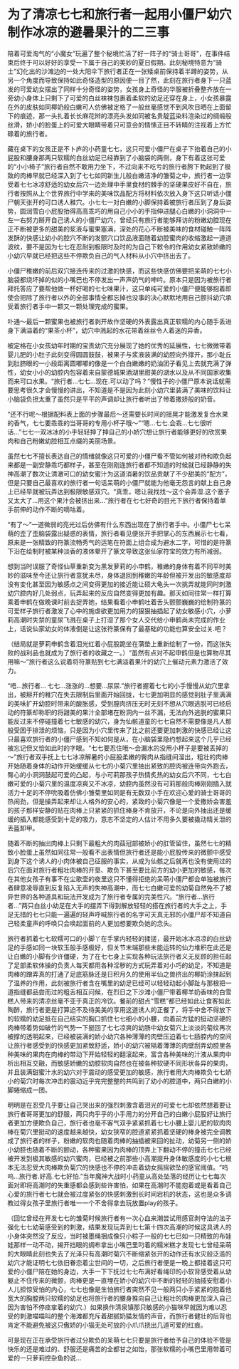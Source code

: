 # 为了清凉七七和旅行者一起用小僵尸幼穴制作冰凉的避暑果汁的二三事

陪着可爱淘气的“小魔女”玩遍了整个秘境忙活了好一阵子的“骑士哥哥”，在事件结束后终于可以好好的享受一下属于自己的美妙的夏日假期。此刻秘境特意为“骑士”幻化出的沙滩边的一处大阳伞下旅行者正在一张矮桌前保持着半蹲的姿势，从另一个角度而导致保持如此奇怪造型的原因便一目了然，此刻在旅行者身下一只蓝发的可爱幼女摆出了同样十分奇怪的姿势，女孩身上奇怪的华服被折叠整齐放在一旁幼小身体上只剩下了可爱的白丝袜袜包裹着柔软的幼足还穿在身上，小女孩暴露在外的皮肤如同椰奶般白嫩可人仿佛被定格了一般丝毫感觉不到风吹日晒在上面留下的痕迹，那一头扎着长长麻花辫的漂亮头发如同被名贵靛蓝染料渲染过的绸缎般丝滑，娇小的脸蛋上的可爱大眼睛带着只可意会的情愫正目不转睛的注视着上方忙碌着的旅行者。

藏在桌下的女孩正是不卜庐的小药童七七，这只可爱小僵尸在桌子下抬着自己的小屁股和腰身那两只软糯的白丝幼足已经靠到了小脑袋的两侧，身下有着这张可爱的“小小椅子”旅行者自然不敢用力坐下，不过向来不吃亏的旅行者胯下勃起到了极致的肉棒早就已经深入到了七七如同新生儿般白嫩洁净的雏菊之中，旅行者一边享受着七七冰凉舒适的幼女后穴一边处理中手里食材的棘手的坚硬果皮好不自在，旅行者按照从上个世界旅行中学来的美味饮品配方将材料依次放入身下这只听话小僵尸朝天张开的可口诱人稚穴。小七七一对白嫩的小脚保持着被旅行者压到了身后姿势，圆润雪白小屁股抬得高高乖巧的用自己小小的手指伸进腿心白嫩的小洞洞中一左一右努力掰开自己诱人的小僵尸幼穴，曾经只有旅行者能够拜访的粉嫩幼腔现在正不断被更多的甜美的浆液与蜜果塞满，深处的花心不断被美味的食材碰触一阵阵发酥的快感让幼小的腔穴不断的发颤穴口饮品液面随着幼腔蜜肉的收缩激起一道道波纹，要不是因为七七在忍耐到极限时及时的为自己下敕令的作用幼女紧致娇嫩的小幼穴早就已经把这些不停欺负自己的气人材料从小穴中挤出去了。

小僵尸稚嫩的前后双穴接连传来的过激的快感，而这些快感仿佛要把呆萌的七七小脑袋都烧坏掉的似的小嘴巴也不停发出一声声奶气的呻吟。原本只是因为被旅行者拜托答应了要帮他做一杯好喝的七七味果汁，这只单纯可爱的小僵尸便能够抱着即使会把除了旅行者以外的全部事情全都忘掉也没事的决心默默地用自己颤抖幼穴承受着旅行者手中一颗又一颗处理完成的蜜果。

卟通～最后一颗蜜果也被旅行者剥开故作坚硬的外表露出真正软糯的内心随手丢进身下满溢着的“果茶小杯”，幼穴中溅起的水花带着丝丝令人着迷的异香。

被定格在小女孩幼年时期的宝贵幼穴充分展现了她的优秀的延展性，七七微微带着婴儿肥的小肚子此刻变得圆圆鼓鼓，被果子与浆液装满的幼腔向外撑开，那小耻丘到肚脐眼的一小段距离圆嘟嘟的像是一个白白嫩嫩的奶油团子看见上去就充满了弹性，幼女小小的幼腔内包容着来自蒙德城果酒湖里甜美的湖水以及从不同国家收集而来可口水果。“旅行者…七七…现在.可以动了吗？”慢性子的小僵尸原本说话就需要思考很久才会慢慢的讲出，不知道是不是因为此刻小幼穴里装满了美味的饮料让小脑袋负担太重了虽然只是平平的声调却让旅行者听出了带着撒娇般的奶音。

“还不行呢～根据配料表上面的步骤最后～还需要长时间的摇晃才能激发复合水果的香气，七七要乖乖的当哥哥的专用小杯子哦～”“嗯…七七.会乖…七七很听话…”七七一双冰冰的小手轻轻抻了抻自己的小娇穴想让旅行者能够更好的欣赏果肉和自己粉嫩幼腔相互点缀的美丽场景。

虽然七七不擅长表达自己的情绪就像这只可爱的小僵尸看不管如何被对待和欺负起来都是一副安静乖巧都样子，甚至在刚刚连旅行者都不知道的时候就已经静静的失神高潮了数次让清澈可口的幼女蜜汁为这道消暑的饮品贡献了不少甜美的“配方”，但是只要自己最喜欢的旅行者一句话呆萌的小僵尸就能为他毫无怨言的献上自己身上已经早就被玩弄达到极限敏感双穴。“真乖，嗯让我找找～这个会弄湿.这个塞子又太大了…用这个果汁会被挤出来…”旅行者在七七好奇的目光下旅行者保持着单手前伸的动作不断的嘀咕着。

“有了～”一道微弱的亮光过后仿佛有什么东西出现在了旅行者手中。小僵尸七七呆萌的歪了歪脑袋露出疑惑的表情，旅行者看见便张开手把掌心的东西展示七七看，原来是一张精致的符篆流畅秀气的运笔在符面上组合成为避水二字，可惜的是符篆下沿在绘制时被某种淡香的液体晕开了篆文导致这张仙家符宝的效力有所减弱。

想到当时误服了奇怪仙草重新变为黑发萝莉的小申鹤，稚嫩的身体有着不同平时美妙的滋味至今还让旅行者意犹未尽，身体退回到稚嫩的年龄但被开发出的敏感度却没有变化甚至因为敏感点之间变得更加的接近能让硕大龟头一次挑弄就能同时刺激幼穴腔内好几处弱点，玩弄起来的反应自然变得更加有趣。那天如同往常一样打算乘着申鹤在做晚课时前去捉弄她，结果看着小申鹤吐着舌头颤颤巍巍的绘制符篆的可爱样子旅行者激发了心中的施虐欲更加用力的狠狠抽插起了幼女敏感小穴，小萝莉高潮时失禁的童尿飞溅在桌子上打湿了那个女人交代给小申鹤尚未完成的作业上，话说仙家幼女的体液倒是让这张符篆保有了最基础的功能也算安全过关.吧？

（结局就是萝莉申鹤含着泪光红着小屁股跪坐在蒲垫上重新绘制了一份，而这张失败的战利品也就成为了旅行者的收藏之一。）“虽然有点对不起申鹤但是也算物尽其用嘛～”旅行者这么说着将符篆贴到七七满溢着果汁的幼穴上催动元素力激活了效力。

“唔…旅行者… 七七…涨涨的…想要…尿尿.”旅行者握着七七的小手慢慢从幼穴里拿出，被掰开的稚穴在失去限制后里面开始回拢，七七更加明显的感觉到肚子里满满的美味扩开幼腔时带来的酸胀感，受到膣肉挤压无时无刻不想从穴眼逃脱可已经启动的符篆却称职的将甜美的果汁全部堵在粉洞内一丝不漏，无法向外逃脱的蜜果只能反过来不停碰撞着七七敏感的幼穴，身为仙骸道童的七七自然不需要像是凡人那般受困于排泄的烦恼，只是因为小穴里传来了比之前还要更加刺激的快感已经让这只最喜欢旅行者的小僵尸感到不知如何是从，在小脑袋里隐约想起来这个几乎已经被忘记但又恰如此时的字眼。“七七要忍住哦～会漏水的没用小杯子是要被丢掉的～”旅行者双手抚上七七冰凉解暑的小屁股柔嫩的臀肉从指缝间溜出，粗壮的肉棒开始随着身体的动作开始缓缓从七七的小菊穴里抽出紧致的腔肉被连带向外跑去，臀心的小洞洞鼓起可爱的凸起，与小可莉那孩子热情炙热的幼女后穴不同，七七白嫩可爱的小菊穴里的温度凉爽又不冰凉，幼腔内虽然没有可莉那般肉棒刚刚插入就活力十足的不停吮吸着仿佛小雏菊里如同是有无数双小手在欢迎心爱的骑士哥哥的热闹劲，但是操弄起来却让人格外的安心的，紧致的小菊穴像是一个爱撒娇会害羞的孩子那样安静的贴在肉棒上只紧紧的抓住棒身不肯放开，不论是向外抽出还是缓缓的插入都能感受到十足的吸力，意志不坚定的人估计不用多久要被撬动精关泄的丢盔卸甲。

随着不断的抽出肉棒上只剩下最粗大的肉菇冠部被娇小的肛管留住，虽然七七的精致小脸蛋上虽然如同往常一般看不出表情但旅行者还是能小屁股传来的微颤中感受到身下这个诱人的小肉体被自己征服的事实，从成为仙骸之后就再也没有使用过的后穴在面对旅行者粗壮肉棒的开垦、欺负下甚至要比前方的幼小更加的敏感，每次在其他女孩子有事不在尘歌壶的夜里这只不懂得拒绝的呆萌小僵尸都会单独被旅行者肆意凌辱直到反复陷入无声的失神高潮中，而七七白嫩可爱的幼菊自然免不了被异世界的各种道具和玩法开发成为了旅行者专属的完美性穴。“旅行者…旅行者…”两只白丝小幼足在大手的摆弄下得到解放轻轻的搭在旅行者的大手之上，手足无措的七七只能一遍遍的轻声呼喊旅行者的名字可天真无邪的小僵尸却不知道自己轻柔童声的呼唤只会唤起面前的人更加想要欺负她的念头。

旅行者抓着七七软糯可口的小脚丫在手掌内轻轻的揉搓，最开始冰冰凉凉的白丝幼足的手感如同一块软玉般手感极好，但关节末端那些未能运转的仙力堆积在此还是让白嫩的小脚有少许僵硬，为了在七七身上实现各种玩法旅行者义无反顾的担任起了足部柔软体操的负责人每天都用各种淫秽的方式玩弄着对小巧的幼足，不知道是肉棒的蹭弄真的打通了足底筋脉还是日积月久的使用半仙之兽挤出的椰奶涂抹起到了温养的作用，此刻被旅行者含在嘴里的幼足已经可以轻轻动起小脚趾与那根把一道指缝都品尝而过的粗舌相互问候，在烈日之下沙滩小僵尸带着椰羊奶香味的白雪糕人带来的清凉丝毫不亚于真正的冷饮。餐前的甜点“雪糕”都已经如此让食客如此陶醉，旅行者更是打算迫不及待美美的享用这道诱人的正餐了，将手中舍不得放下的软糯的幼足抵在自己结实的胸口抓住七七细小的小腰，向着前方猛的挺动坚硬的肉棒带着势如破竹的气势一下挺回了七七凉爽的幼肠中幼女菊穴上淡淡的菊纹再次被撑的透明起来，已经被装满的娇小幼穴各种薄薄的肉壁压迫着七七肠腔内的空间让旅行者感受到的快感更加紧致舒适，娇小的幼穴被隔着薄薄的肉壁刮弄幼腔里各种美味的果肉在肉棒的带动下开始轻轻的翻滚起来，富含各种美味的汁液从果肉中析出相互交融，而敏感娇嫩的幼腔软肉自然也在被各种软硬不同形状各异的果肉，并且装满甜蜜汁水的幼穴对于震动的感受更加的敏感，旅行者用大肉棒欺负七七娇小的菊穴时每次冲击的震动近乎完完整整的共鸣到了幼小的腔道中，两只白嫩的小脚蜷缩成一团。

明明是在忍受几乎要让自己哭出来的强烈刺激含着泪光的可爱七七却依然想着要让旅行者哥哥更加的舒服，两只肉乎乎的小手用力的分开自己的白嫩小屁股好让旅行者更加方便欺负自己，旅行者也毫不客气双手紧紧抓着七七小腰上婴儿肥的软肉肉棒在菊穴里挺动的速度越来越快，幼女狭窄的腔道紧紧抓着坚硬的棒身被完全调教成了旅行者的样子，粉嫩的软肉也随着肉棒的抽插被来回的扯动，幼菊另一侧的娇小幼腔也随着不断的颤动，各种蜜果因为肉棒的顶弄上下翻动不停的撞击七七已经被开发到极其敏感的幼穴蜜肉，已经被之前那些小高潮提升身体敏感度的小七七根本无法忍受大肉棒欺负菊穴的快感也不停的冲击着幼女摇摇欲坠的感官阈值。“呜呜…旅行者.好高.七七好怕.”当年魔神大战时小药童从高处坠落的经历让七七每次面对即将高潮时的失重感都会感到些许害怕，如果在高潮时不能抱着或是看着自己心爱的旅行者七七就会被过度紧张的快感刺激到长时间宕机的状态，这也是众多调教过得女孩子里旅行者唯一一个不舍得拿去玩放置play的孩子。

（回忆曾经在开发七七的雏菊时候旅行者有一次心血来潮尝试用感官剥夺法的法子强化七七幼菊感受到的刺激，结果发现玩弄到七七第十四次高潮的时候这具诱人的小身体突然没了反应，当时被墨绳捆成像只小粽子一般的七七已如一只精致的布娃娃那样一动不动，揭开挡眼的绸布拿出小嘴巴里叼着的糯米糕才发现七七曾经呆萌的大眼睛此刻也失去了光泽只有高潮时菊穴不断缩紧张开的动作还有水灾般泛滥的幼穴才能证明七七依旧眷恋着尘世间的一切，之后旅行者便是一晚上都搂着这只可爱的小僵尸陪在她的身边，大手一下下抚过七七布满好看绳印的小软背感受着从幼躯止不住传来的微颤，肉棒更是一直埋在娇小的幼穴中不断的轻轻的抽插安慰着小人儿担惊受怕的内心，七七也像是生怕旅行者突然不见一般两只小手紧紧的抱着他宽大的胸膛两只软糯的幼足也将旅行者的腰身推向自己让粗壮的肉棒更加深入自己因为害怕不停痉挛着的幼穴.）如果换作清泉镇那只敏感的小猫咪早就因为难以忍受的刺激喵喵叫的整个海滩都充斥着甜腻奶猫发情的声音，而旅行者健壮的后背也肯定不能避免被这只傲娇的小猫无处可放的小爪爪挠出几道可爱的红痕。

可是现在正在承受旅行者过分欺负的呆萌七七只要是旅行者给予自己的体验不管是快乐的还是难过的、舒服还是痛苦的全都甘之如饴，那张软糯的小嘴巴里用带着可爱的一只萝莉控杂鱼的说…

